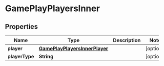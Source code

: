 

# GamePlayPlayersInner


## Properties

| Name | Type | Description | Notes |
|------------ | ------------- | ------------- | -------------|
|**player** | [**GamePlayPlayersInnerPlayer**](GamePlayPlayersInnerPlayer.md) |  |  [optional] |
|**playerType** | **String** |  |  [optional] |



